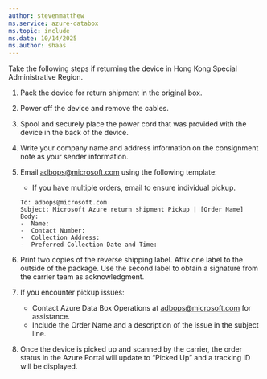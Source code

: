 ```yaml
---
author: stevenmatthew
ms.service: azure-databox
ms.topic: include
ms.date: 10/14/2025
ms.author: shaas
---
```


Take the following steps if returning the device in Hong Kong Special Administrative Region.

1. Pack the device for return shipment in the original box.
2. Power off the device and remove the cables.
3. Spool and securely place the power cord that was provided with the device in the back of the device.
4. Write your company name and address information on the consignment note as your sender information.
5. Email adbops@microsoft.com using the following template: 
    * If you have multiple orders, email to ensure individual pickup.

    ```
    To: adbops@microsoft.com
    Subject: Microsoft Azure return shipment Pickup | [Order Name] 
    Body:
    -  Name:
    -  Contact Number:
    -  Collection Address:
    -  Preferred Collection Date and Time:
    ```

6. Print two copies of the reverse shipping label. Affix one label to the outside of the package. Use the second label to obtain a signature from the carrier team as acknowledgment.
7. If you encounter pickup issues:
   * Contact Azure Data Box Operations at adbops@microsoft.com for assistance.
   * Include the Order Name and a description of the issue in the subject line.
8. Once the device is picked up and scanned by the carrier, the order status in the Azure Portal will update to “Picked Up” and a tracking ID will be displayed.
